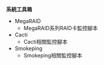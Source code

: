 **系統工具箱**

- MegaRAID
  - MegaRAID系列RAID卡監控腳本
- Cacti
  - Cacti相關監控腳本
- Smokeping
  - Smokeping相關監控腳本

